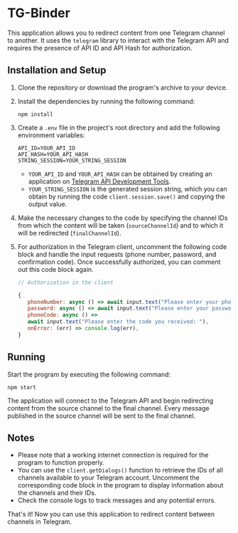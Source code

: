 # TG-Binder

This application allows you to redirect content from one Telegram channel to another. It uses the `telegram` library to interact with the Telegram API and requires the presence of API ID and API Hash for authorization.

## Installation and Setup

1. Clone the repository or download the program's archive to your device.

2. Install the dependencies by running the following command:

   ```
   npm install
   ```

3. Create a `.env` file in the project's root directory and add the following environment variables:

   ```
   API_ID=YOUR_API_ID
   API_HASH=YOUR_API_HASH
   STRING_SESSION=YOUR_STRING_SESSION
   ```

   - `YOUR_API_ID` and `YOUR_API_HASH` can be obtained by creating an application on [Telegram API Development Tools](https://my.telegram.org/apps).
   - `YOUR_STRING_SESSION` is the generated session string, which you can obtain by running the code `client.session.save()` and copying the output value.

4. Make the necessary changes to the code by specifying the channel IDs from which the content will be taken (`sourceChannelId`) and to which it will be redirected (`finalChannelId`).

5. For authorization in the Telegram client, uncomment the following code block and handle the input requests (phone number, password, and confirmation code). Once successfully authorized, you can comment out this code block again.

   ```javascript
   // Authorization in the client

   {
      phoneNumber: async () => await input.text("Please enter your phone number: "),
      password: async () => await input.text("Please enter your password: "),
      phoneCode: async () =>
      await input.text("Please enter the code you received: "),
      onError: (err) => console.log(err),
   }
   
   ```

## Running

Start the program by executing the following command:

```
npm start
```

The application will connect to the Telegram API and begin redirecting content from the source channel to the final channel. Every message published in the source channel will be sent to the final channel.

## Notes

- Please note that a working internet connection is required for the program to function properly.
- You can use the `client.getDialogs()` function to retrieve the IDs of all channels available to your Telegram account. Uncomment the corresponding code block in the program to display information about the channels and their IDs.
- Check the console logs to track messages and any potential errors.

That's it! Now you can use this application to redirect content between channels in Telegram.

